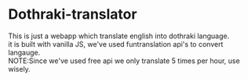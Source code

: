 # Dothraki-translator
This is just a webapp which translate english into dothraki language.<br/>
it is built with vanilla JS, we've used funtranslation api's to convert langauge.<br/>
NOTE:Since we've used free api we only translate 5 times per hour, use wisely.
